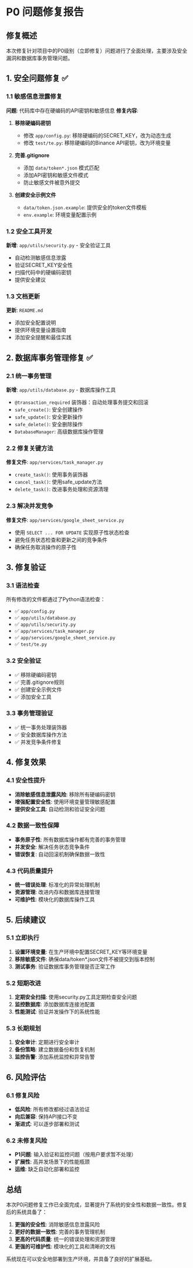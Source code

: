 # P0 问题修复报告

## 修复概述

本次修复针对项目中的P0级别（立即修复）问题进行了全面处理，主要涉及安全漏洞和数据库事务管理问题。

## 1. 安全问题修复 ✅

### 1.1 敏感信息泄露修复

**问题**: 代码库中存在硬编码的API密钥和敏感信息
**修复内容**:

1. **移除硬编码密钥**
   - 修改 `app/config.py`: 移除硬编码的SECRET_KEY，改为动态生成
   - 修改 `test/te.py`: 移除硬编码的Binance API密钥，改为环境变量

2. **完善.gitignore**
   - 添加 `data/token*.json` 模式匹配
   - 添加API密钥和敏感文件模式
   - 防止敏感文件被意外提交

3. **创建安全示例文件**
   - `data/token.json.example`: 提供安全的token文件模板
   - `env.example`: 环境变量配置示例

### 1.2 安全工具开发

**新增**: `app/utils/security.py` - 安全验证工具
- 自动检测敏感信息泄露
- 验证SECRET_KEY安全性
- 扫描代码中的硬编码密钥
- 提供安全建议

### 1.3 文档更新

**更新**: `README.md`
- 添加安全配置说明
- 提供环境变量设置指南
- 添加安全提醒和最佳实践

## 2. 数据库事务管理修复 ✅

### 2.1 统一事务管理

**新增**: `app/utils/database.py` - 数据库操作工具
- `@transaction_required` 装饰器：自动处理事务提交和回滚
- `safe_create()`: 安全创建操作
- `safe_update()`: 安全更新操作  
- `safe_delete()`: 安全删除操作
- `DatabaseManager`: 高级数据库操作管理

### 2.2 修复关键方法

**修复文件**: `app/services/task_manager.py`
- `create_task()`: 使用事务装饰器
- `cancel_task()`: 使用safe_update方法
- `delete_task()`: 改进事务处理和资源清理

### 2.3 解决并发竞争

**修复文件**: `app/services/google_sheet_service.py`
- 使用 `SELECT ... FOR UPDATE` 实现原子性状态检查
- 避免任务状态检查和更新之间的竞争条件
- 确保任务取消操作的原子性

## 3. 修复验证

### 3.1 语法检查
所有修改的文件都通过了Python语法检查：
- ✅ `app/config.py`
- ✅ `app/utils/database.py`
- ✅ `app/utils/security.py`
- ✅ `app/services/task_manager.py`
- ✅ `app/services/google_sheet_service.py`
- ✅ `test/te.py`

### 3.2 安全验证
- ✅ 移除硬编码密钥
- ✅ 完善.gitignore规则
- ✅ 创建安全示例文件
- ✅ 添加安全工具

### 3.3 事务管理验证
- ✅ 统一事务处理装饰器
- ✅ 安全数据库操作方法
- ✅ 并发竞争条件修复

## 4. 修复效果

### 4.1 安全性提升
- **消除敏感信息泄露风险**: 移除所有硬编码密钥
- **增强配置安全性**: 使用环境变量管理敏感配置
- **提供安全工具**: 自动检测和验证安全问题

### 4.2 数据一致性保障
- **事务原子性**: 所有数据库操作都有完善的事务管理
- **并发安全**: 解决任务状态竞争条件
- **错误恢复**: 自动回滚机制确保数据一致性

### 4.3 代码质量提升
- **统一错误处理**: 标准化的异常处理机制
- **资源管理**: 改进内存和数据库连接管理
- **可维护性**: 模块化的数据库操作工具

## 5. 后续建议

### 5.1 立即执行
1. **设置环境变量**: 在生产环境中配置SECRET_KEY等环境变量
2. **移除敏感文件**: 确保data/token*.json文件不被提交到版本控制
3. **测试事务**: 验证数据库事务管理是否正常工作

### 5.2 短期改进
1. **定期安全扫描**: 使用security.py工具定期检查安全问题
2. **监控数据库**: 添加数据库连接池配置
3. **性能测试**: 验证并发操作下的系统性能

### 5.3 长期规划
1. **安全审计**: 定期进行安全审计
2. **备份策略**: 建立数据备份和恢复机制
3. **监控告警**: 添加系统监控和异常告警

## 6. 风险评估

### 6.1 修复风险
- **低风险**: 所有修改都经过语法验证
- **向后兼容**: 保持API接口不变
- **渐进式**: 可以逐步部署和测试

### 6.2 未修复风险
- **P1问题**: 输入验证和监控问题（按用户要求暂不处理）
- **扩展性**: 高并发场景下的性能瓶颈
- **运维**: 缺乏自动化部署和监控

## 总结

本次P0问题修复工作已全面完成，显著提升了系统的安全性和数据一致性。修复后的系统具备了：

1. **更强的安全性**: 消除敏感信息泄露风险
2. **更好的数据一致性**: 完善的事务管理机制
3. **更高的代码质量**: 统一的错误处理和资源管理
4. **更强的可维护性**: 模块化的工具和清晰的文档

系统现在可以安全地部署到生产环境，并具备了良好的扩展基础。

